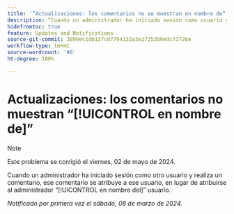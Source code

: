 ```yaml
---
title: '“Actualizaciones: los comentarios no se muestran en nombre de”'
description: “Cuando un administrador ha iniciado sesión como usuario y realiza un comentario, ese comentario se atribuye a ese usuario, en lugar de atribuirse al administrador en nombre del usuario”.
hidefromtoc: true
feature: Updates and Notifications
source-git-commit: 3898ec1db137cd7794132a3e27253b0edc73726e
workflow-type: tm+mt
source-wordcount: '90'
ht-degree: 100%

---
```



# Actualizaciones: los comentarios no muestran “[!UICONTROL en nombre de]”

>[!NOTE]
>
>Este problema se corrigió el viernes, 02 de mayo de 2024.

Cuando un administrador ha iniciado sesión como otro usuario y realiza un comentario, ese comentario se atribuye a ese usuario, en lugar de atribuirse al administrador “[!UICONTROL en nombre del]” usuario.

_Notificado por primera vez el sábado, 08 de marzo de 2024._

